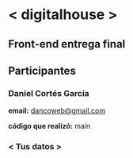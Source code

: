 # < digitalhouse >

## Front-end entrega final

## Participantes

### Daniel Cortés García
**email:** dancoweb@gmail.com

**código que realizó:** main

### < Tus datos >